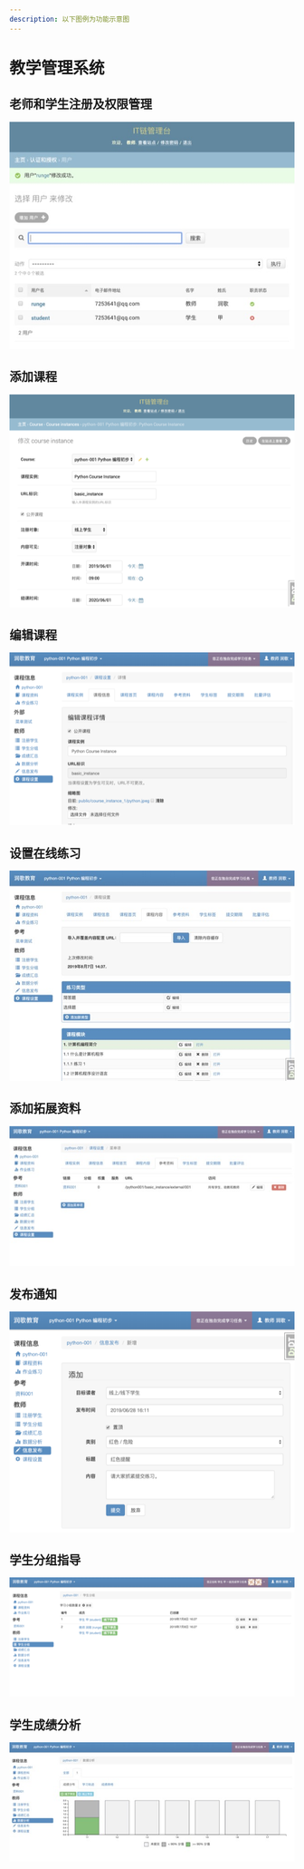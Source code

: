 ```yaml
---
description: 以下图例为功能示意图
---
```


# 教学管理系统

## 老师和学生注册及权限管理

![](../.gitbook/assets/image%20%285%29.jpeg)

## 添加课程

![](../.gitbook/assets/image%20%282%29.png)

## 编辑课程

![](../.gitbook/assets/image%20%286%29.png)

## 设置在线练习

![](../.gitbook/assets/image%20%2812%29.jpeg)

## 添加拓展资料

![](../.gitbook/assets/image%20%288%29.jpeg)

## 发布通知

![](../.gitbook/assets/image.png)

## 学生分组指导

![](../.gitbook/assets/image%20%2813%29.png)

## 学生成绩分析

![](../.gitbook/assets/image%20%2815%29.jpeg)

